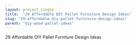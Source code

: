 ```yaml
---
layout: project_single
title:  "29 Affordable DIY Pallet Furniture Design Ideas"
slug: "29-affordable-diy-pallet-furniture-design-ideas"
parent: "diy-wood-pallet-ideas"
---
```

29 Affordable DIY Pallet Furniture Design Ideas
